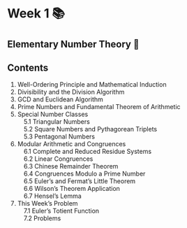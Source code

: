 
# Week 1 📚  
## Elementary Number Theory 🔢

## Contents

1. Well-Ordering Principle and Mathematical Induction  
2. Divisibility and the Division Algorithm  
3. GCD and Euclidean Algorithm  
4. Prime Numbers and Fundamental Theorem of Arithmetic  
5. Special Number Classes  
 5.1 Triangular Numbers  
 5.2 Square Numbers and Pythagorean Triplets  
 5.3 Pentagonal Numbers  
6. Modular Arithmetic and Congruences  
 6.1 Complete and Reduced Residue Systems  
 6.2 Linear Congruences  
 6.3 Chinese Remainder Theorem  
 6.4 Congruences Modulo a Prime Number  
 6.5 Euler’s and Fermat’s Little Theorem  
 6.6 Wilson’s Theorem Application  
 6.7 Hensel’s Lemma  
7. This Week’s Problem  
 7.1 Euler’s Totient Function  
 7.2 Problems  

